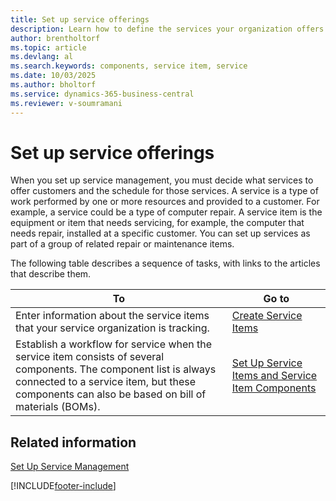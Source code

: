 ```yaml
---
title: Set up service offerings
description: Learn how to define the services your organization offers and schedule them for customers as part of service management setup.
author: brentholtorf
ms.topic: article
ms.devlang: al
ms.search.keywords: components, service item, service
ms.date: 10/03/2025
ms.author: bholtorf
ms.service: dynamics-365-business-central
ms.reviewer: v-soumramani
---
```


# Set up service offerings

When you set up service management, you must decide what services to offer customers and the schedule for those services. A service is a type of work performed by one or more resources and provided to a customer. For example, a service could be a type of computer repair. A service item is the equipment or item that needs servicing, for example, the computer that needs repair, installed at a specific customer. You can set up services as part of a group of related repair or maintenance items.  
  
The following table describes a sequence of tasks, with links to the articles that describe them.  
  
|**To**|**Go to**|  
|------------|-------------|  
|Enter information about the service items that your service organization is tracking.|[Create Service Items](service-how-to-create-service-items.md)|  
|Establish a workflow for service when the service item consists of several components. The component list is always connected to a service item, but these components can also be based on bill of materials (BOMs).|[Set Up Service Items and Service Item Components](service-how-setup-service-items.md)|  
  
## Related information

[Set Up Service Management](service-setup-service.md)  

[!INCLUDE[footer-include](includes/footer-banner.md)]
